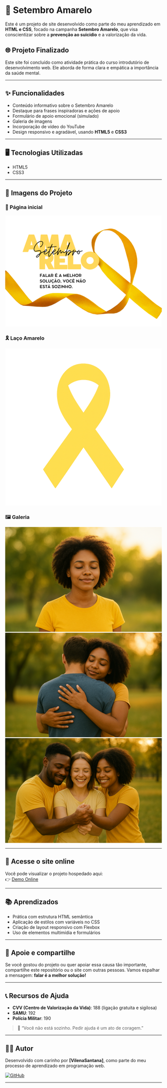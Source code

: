 # 💛 Setembro Amarelo

Este é um projeto de site desenvolvido como parte do meu aprendizado em **HTML e CSS**, focado na campanha **Setembro Amarelo**, que visa conscientizar sobre a **prevenção ao suicídio** e a valorização da vida.

## 🌐 Projeto Finalizado
Este site foi concluído como atividade prática do curso introdutório de desenvolvimento web. Ele aborda de forma clara e empática a importância da saúde mental.

---

## ✨ Funcionalidades

- Conteúdo informativo sobre o Setembro Amarelo
- Destaque para frases inspiradoras e ações de apoio
- Formulário de apoio emocional (simulado)
- Galeria de imagens
- Incorporação de vídeo do YouTube
- Design responsivo e agradável, usando **HTML5** e **CSS3**

---

## 🖥️ Tecnologias Utilizadas

- HTML5
- CSS3

---

## 📸 Imagens do Projeto

### 🧠 Página inicial
![Imagem do site](./img/setembroamareloamarelo.png)

### 🎗️ Laço Amarelo
![Laço Amarelo](./img/lacoamarelo.png)

### 🖼️ Galeria
![Galeria](./img/foto1.jpg)
![Galeria](./img/foto2.jpg)
![Galeria](./img/foto3.jpg)

---

## 🔗 Acesse o site online

Você pode visualizar o projeto hospedado aqui:  
👉 [Demo Online](https://vilenasantana.github.io/site-setembro-amarelo/)

---

## 📚 Aprendizados

- Prática com estrutura HTML semântica
- Aplicação de estilos com variáveis no CSS
- Criação de layout responsivo com Flexbox
- Uso de elementos multimídia e formulários

---

## 🤝 Apoie e compartilhe

Se você gostou do projeto ou quer apoiar essa causa tão importante, compartilhe este repositório ou o site com outras pessoas. Vamos espalhar a mensagem: **falar é a melhor solução!**

---

## 📞 Recursos de Ajuda

- **CVV (Centro de Valorização da Vida)**: 188 (ligação gratuita e sigilosa)
- **SAMU**: 192  
- **Polícia Militar**: 190  

> 💬 “Você não está sozinho. Pedir ajuda é um ato de coragem.”

---

## 🧑‍💻 Autor

Desenvolvido com carinho por **[VilenaSantana]**, como parte do meu processo de aprendizado em programação web.

[![GitHub](https://img.shields.io/badge/GitHub-Profile-black?logo=github)](https://github.com/VilenaSantana)

---

